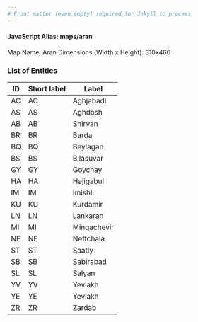 ```yaml
---
# Front matter (even empty) required for Jekyll to process
---
```


#### JavaScript Alias: maps/aran

Map Name: Aran
Dimensions (Width x Height): 310x460

### List of Entities

| ID  | Short label | Label       |
| --- | ----------- | ----------- |
| AC  | AC          | Aghjabadi   |
| AS  | AS          | Aghdash     |
| AB  | AB          | Shirvan     |
| BR  | BR          | Barda       |
| BQ  | BQ          | Beylagan    |
| BS  | BS          | Bilasuvar   |
| GY  | GY          | Goychay     |
| HA  | HA          | Hajigabul   |
| IM  | IM          | Imishli     |
| KU  | KU          | Kurdamir    |
| LN  | LN          | Lankaran    |
| MI  | MI          | Mingachevir |
| NE  | NE          | Neftchala   |
| ST  | ST          | Saatly      |
| SB  | SB          | Sabirabad   |
| SL  | SL          | Salyan      |
| YV  | YV          | Yevlakh     |
| YE  | YE          | Yevlakh     |
| ZR  | ZR          | Zardab      |
